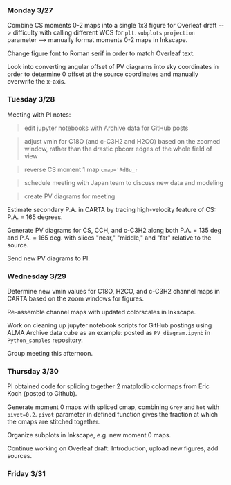 ### Monday 3/27

Combine CS moments 0-2 maps into a single 1x3 figure for Overleaf draft --> difficulty with calling different WCS for `plt.subplots` `projection` parameter --> manually format moments 0-2 maps in Inkscape.

Change figure font to Roman serif in order to match Overleaf text.

Look into converting angular offset of PV diagrams into sky coordinates in order to determine 0 offset at the source coordinates and manually overwrite the x-axis.

### Tuesday 3/28 

Meeting with PI notes:

> edit jupyter notebooks with Archive data for GitHub posts

> adjust vmin for C18O (and c-C3H2 and H2CO) based on the zoomed window, rather than the drastic pbcorr edges of the whole field of view

> reverse CS moment 1 map `cmap='RdBu_r`

> schedule meeting with Japan team to discuss new data and modeling 

> create PV diagrams for meeting

Estimate secondary P.A. in CARTA by tracing high-velocity feature of CS: P.A. = 165 degrees.

Generate PV diagrams for CS, CCH, and c-C3H2 along both P.A. = 135 deg and P.A. = 165 deg. with slices "near," "middle," and "far" relative to the source. 

Send new PV diagrams to PI.

### Wednesday 3/29

Determine new vmin values for C18O, H2CO, and c-C3H2 channel maps in CARTA based on the zoom windows for figures. 

Re-assemble channel maps with updated colorscales in Inkscape. 

Work on cleaning up jupyter notebook scripts for GitHub postings using ALMA Archive data cube as an example: posted as `PV_diagram.ipynb` in `Python_samples` repository. 

Group meeting this afternoon. 

### Thursday 3/30 

PI obtained code for splicing together 2 matplotlib colormaps from Eric Koch (posted to Github).

Generate moment 0 maps with spliced cmap, combining `Grey` and `hot` with `pivot=0.2`. `pivot` parameter in defined function gives the fraction at which the cmaps are stitched together. 

Organize subplots in Inkscape, e.g. new moment 0 maps.

Continue working on Overleaf draft: Introduction, upload new figures, add sources. 

### Friday 3/31 

